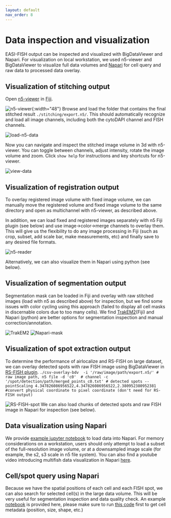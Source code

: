 ```yaml
---
layout: default
nav_order: 8
---
```


# Data inspection and visualization

EASI-FISH output can be inspected and visualized with BigDataViewer and Napari. For visualization on local workstation, we used n5-viewer and BigDataViewer to visualize full data volumes and [Napari](https://napari.org/) for cell query and raw data to processed data overlay.  

## Visualization of stitching output  

Open [n5-viewer](https://github.com/saalfeldlab/n5-viewer) in [Fiji](https://imagej.net/software/fiji/downloads). 


![n5-viewer](images/n5-viewer.png){:width="48"}
Browse and load the folder that contains the final stitched result `./stitching/export.n5/`. This should automatically recognize and load all image channels, including both the cytoDAPI channel and FISH channels.  

![load-n5-data](images/load-n5-data.png)

Now you can navigate and inspect the stitched image volume in 3d with n5-viewer. You can toggle between channels, adjust intensity, rotate the image volume and zoom. Click `show help` for instructions and key shortcuts for n5-viewer.  

![view-data](images/view-data.png)

## Visualization of registration output

To overlay registered image volume with fixed image volume, we can manually move the registered volume and fixed image volume to the same directory and open as multichannel with n5-viewer, as described above. 

In addition, we can load fixed and registered images separately with n5 Fiji plugin (see below) and use image->color->merge channels to overlay them. This will give us the flexibility to do any image processing in Fiji (such as crop, subset, add scale bar, make measurements, etc) and finally save to any desired file formats. 

![n5-reader](images/n5-reader.png)

Alternatively, we can also visualize them in Napari using python (see below).   

## Visualization of segmentation output

Segmentation mask can be loaded in Fiji and overlay with raw stitched images (load with n5 as described above) for inspection, but we find some issues with color cycling using this approach (failed to display all cell masks in discernable colors due to too many cells). We find [TrakEM2](https://imagej.net/plugins/trakem2/)(Fiji) and Napari (python) are better options for segmentation inspection and manual correction/annotation. 

![TrakEM2](images/TrakEM2.png)
![Napari-mask](images/Napari-mask.png)

## Visualization of spot extraction output

To determine the performance of airlocalize and RS-FISH on large dataset, we can overlay detected spots with raw FISH image using BigDataViewer in [RS-FISH plugin](https://github.com/PreibischLab/RS-FISH).
    `./csv-overlay-bdv 
    -i '/raw/image/path/export.n5/' # raw image path, n5 file
    -d 'c0'  # channel
    -c '/spot/detection/path/merged_points_c0.txt' # detected spots
    --pointScaling 4.347826086956522,4.347826086956522,2.380952380952381 #convert physical coordinate to pixel coordinate (don't need for RS-FISH output)`

![RS-FISH-spot](images/RS-FISH-spot.png)
We can also load chunks of detected spots and raw FISH image in Napari for inspection (see below).  


## Data visualization using Napari

We provide [example jupyter notebook](https://github.com/multiFISH/EASI-FISH/blob/master/data_visualization/1_Image_visualization.ipynb) to load data into Napari. For memory considerations on a workstation, users should only attempt to load a subset of the full-resolution image volume, or at a downsampled image scale (for example, the s2, s3 scale in n5 file system). You can also find a youtube video introducing multifish data visualization in Napari [here](https://www.youtube.com/watch?v=QP7ffG9d-do).    


## Cell/spot query using Napari

Because we have the spatial positions of each cell and each FISH spot, we can also search for selected cell(s) in the large data volume. This will be very useful for segmentation inspection and data quality check. An example [notebook](https://github.com/multiFISH/EASI-FISH/blob/master/data_visualization/2_Visualization_by_cell_ID.ipynb) is provided here, please make sure to run [this code](https://github.com/multiFISH/EASI-FISH/blob/master/data_processing/2_ROI_and_spot_extraction.ipynb) first to get cell metadata (position, size, shape, etc.) 